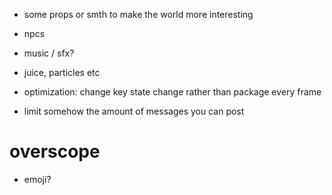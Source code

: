 * some props or smth to make the world more interesting
* npcs
* music / sfx?
* juice, particles etc

* optimization: change key state change rather than package every frame
* limit somehow the amount of messages you can post

# overscope
* emoji?